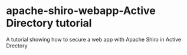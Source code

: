 apache-shiro-webapp-Active Directory tutorial
============================

A tutorial showing how to secure a web app with Apache Shiro in Active Drectory
